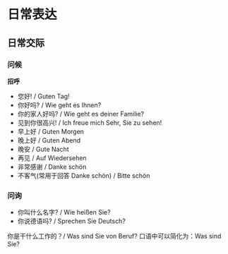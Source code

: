 # 日常表达

## 日常交际

### 问候

**招呼**

- 您好! / Guten Tag!
- 你好吗? / Wie geht es Ihnen?
- 你的家人好吗? / Wie geht es deiner Familie?
- 见到你很高兴! / Ich freue mich Sehr, Sie zu sehen!
- 早上好 / Guten Morgen
- 晚上好 / Guten Abend
- 晚安 / Gute Nacht
- 再见 / Auf Wiedersehen
- 非常感谢 / Danke schön
- 不客气(常用于回答 Danke schön) / Bitte schön

### 问询

- 你叫什么名字? / Wie heißen Sie?
- 你说德语吗? / Sprechen Sie Deutsch?

你是干什么工作的？/ Was sind Sie von Beruf? 口语中可以简化为：Was sind Sie?
